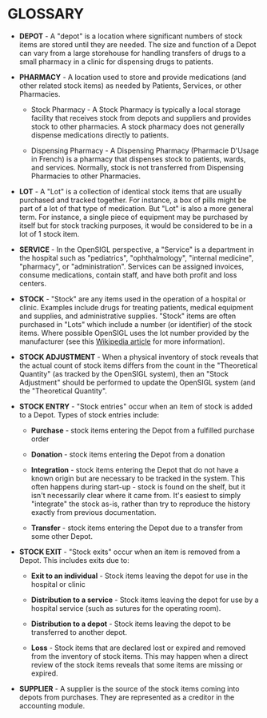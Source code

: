# GLOSSARY

  - **DEPOT** - A "depot" is a location where significant numbers of stock items
    are stored until they are needed.  The size and function of a Depot can
    vary from a large storehouse for handling transfers of drugs to a small
    pharmacy in a clinic for dispensing drugs to patients.

  - **PHARMACY** - A location used to store and provide medications (and other
    related stock items) as needed by Patients, Services, or other Pharmacies.

     - Stock Pharmacy - A Stock Pharmacy is typically a local storage facility
       that receives stock from depots and suppliers and provides stock to
       other pharmacies.  A stock pharmacy does not generally dispense
       medications directly to patients.

     - Dispensing Pharmacy - A Dispensing Pharmacy (Pharmacie D'Usage in
       French) is a pharmacy that dispenses stock to patients, wards, and
       services.  Normally, stock is not transferred from Dispensing
       Pharmacies to other Pharmacies.

  - **LOT** - A "Lot" is a collection of identical stock items that are usually
    purchased and tracked together.  For instance, a box of pills
    might be part of a lot of that type of medication.  But "Lot" is also a
    more general term.  For instance, a single piece of equipment may be
    purchased by itself but for stock tracking purposes, it would be
    considered to be in a lot of 1 stock item.

  - **SERVICE** - In the OpenSIGL perspective, a "Service" is a department in the
    hospital such as "pediatrics", "ophthalmology", "internal medicine",
    "pharmacy", or "administration".  Services can be assigned invoices,
    consume medications, contain staff, and have both profit and loss centers.

  - **STOCK** - "Stock" are any items used in the operation of a hospital or
    clinic.  Examples include drugs for treating patients, medical equipment
    and supplies, and administrative supplies.  "Stock" items are often
    purchased in "Lots" which include a number (or identifier) of the stock
    items.  Where possible OpenSIGL uses the lot number provided by the
    manufacturer (see this [Wikipedia article](https://en.wikipedia.org/wiki/Lot_number) 
    for more information).

  - **STOCK ADJUSTMENT** - When a physical inventory of stock reveals that the
    actual count of stock items differs from the count in the "Theoretical
    Quantity" (as tracked by the OpenSIGL system), then an "Stock Adjustment"
    should be performed to update the OpenSIGL system (and the "Theoretical
    Quantity".

  - **STOCK ENTRY** - "Stock entries" occur when an item of stock is added to a
    Depot.  Types of stock entries include:

     - **Purchase** - stock items entering the Depot from a fulfilled purchase
       order

     - **Donation** - stock items entering the Depot from a donation

     - **Integration** - stock items entering the Depot that do not have a known
       origin but are necessary to be tracked in the system.  This often
       happens during start-up - stock is found on the shelf, but it isn't
       necessarily clear where it came from.  It's easiest to simply
       "integrate" the stock as-is, rather than try to reproduce the history
       exactly from previous documentation.

     - **Transfer** - stock items entering the Depot due to a transfer from some other Depot.

  - **STOCK EXIT** - "Stock exits" occur when an item is removed from a Depot.
    This includes exits due to:

     - **Exit to an individual** - Stock items leaving the depot for use in the
       hospital or clinic

     - **Distribution to a service** - Stock items leaving the depot for use by a
       hospital service (such as sutures for the operating room).

     - **Distribution to a depot** - Stock items leaving the depot to be
       transferred to another depot.

     - **Loss** - Stock items that are declared lost or expired and removed from
       the inventory of stock items.  This may happen when a direct review of
       the stock items reveals that some items are missing or expired.

  - **SUPPLIER** - A supplier is the source of the stock items coming into depots
    from purchases.  They are represented as a creditor in the accounting
    module.
